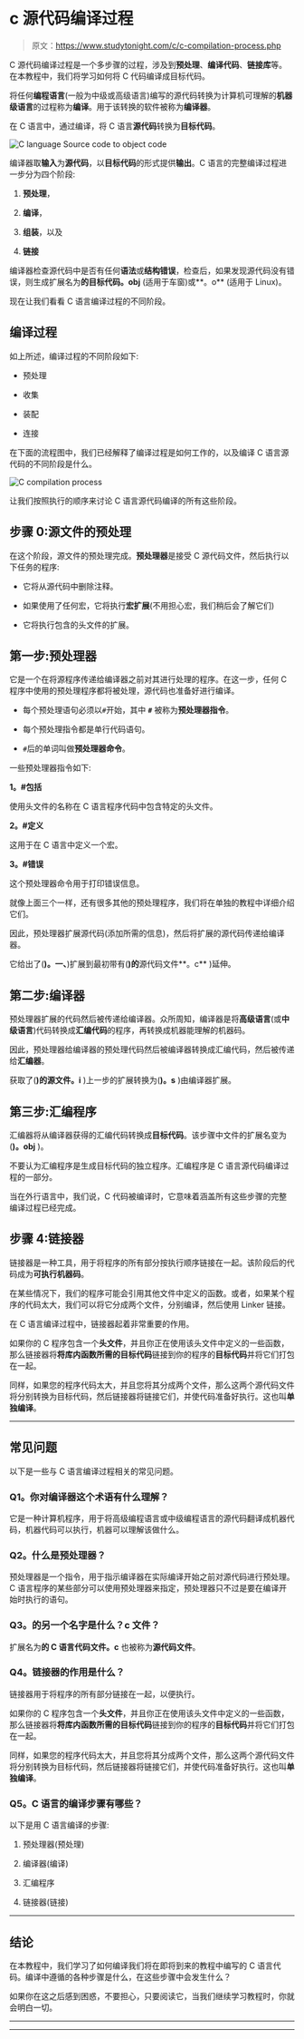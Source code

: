# c 源代码编译过程

> 原文：<https://www.studytonight.com/c/c-compilation-process.php>

C 源代码编译过程是一个多步骤的过程，涉及到**预处理**、**编译代码**、**链接库**等。在本教程中，我们将学习如何将 C 代码编译成目标代码。

将任何**编程语言**(一般为中级或高级语言)编写的源代码转换为计算机可理解的**机器级语言**的过程称为**编译**。用于该转换的软件被称为**编译器**。

在 C 语言中，通过编译，将 C 语言**源代码**转换为**目标代码**。

![C language Source code to object code](img/b57279aa5c99951796ea9d2803cbe874.png)

编译器取**输入**为**源代码**，以**目标代码**的形式提供**输出**。C 语言的完整编译过程进一步分为四个阶段:

1.  **预处理**，

2.  **编译**，

3.  **组装**，以及

4.  **链接**

编译器检查源代码中是否有任何**语法**或**结构错误**，检查后，如果发现源代码没有错误，则生成扩展名为**的目标代码。obj** (适用于车窗)或**。o** (适用于 Linux)。

现在让我们看看 C 语言编译过程的不同阶段。

## 编译过程

如上所述，编译过程的不同阶段如下:

*   预处理

*   收集

*   装配

*   连接

在下面的流程图中，我们已经解释了编译过程是如何工作的，以及编译 C 语言源代码的不同阶段是什么。

![C compilation process](img/0b6c93b04e42c8bccc0d84d003fd8989.png)

让我们按照执行的顺序来讨论 C 语言源代码编译的所有这些阶段。

## 步骤 0:源文件的预处理

在这个阶段，源文件的预处理完成。**预处理器**是接受 C 源代码文件，然后执行以下任务的程序:

*   它将从源代码中删除注释。

*   如果使用了任何宏，它将执行**宏扩展**(不用担心宏，我们稍后会了解它们)

*   它将执行包含的头文件的扩展。

## 第一步:预处理器

它是一个在将源程序传递给编译器之前对其进行处理的程序。在这一步，任何 C 程序中使用的预处理程序都将被处理，源代码也准备好进行编译。

*   每个预处理语句必须以`#`开始，其中 **`#`** 被称为**预处理器指令**。

*   每个预处理指令都是单行代码语句。

*   `#`后的单词叫做**预处理器命令**。

一些预处理器指令如下:

**1。#包括**

使用头文件的名称在 C 语言程序代码中包含特定的头文件。

**2。#定义**

这用于在 C 语言中定义一个宏。

**3。#错误**

这个预处理器命令用于打印错误信息。

就像上面三个一样，还有很多其他的预处理程序，我们将在单独的教程中详细介绍它们。

因此，预处理器扩展源代码(添加所需的信息)，然后将扩展的源代码传递给编译器。

它给出了(**)。一、**)扩展到最初带有(**)的**源代码文件**。c** )延伸。

## 第二步:编译器

预处理器扩展的代码然后被传递给编译器。众所周知，编译器是将**高级语言**(或**中级语言**)代码转换成**汇编代码**的程序，再转换成机器能理解的机器码。

因此，预处理器给编译器的预处理代码然后被编译器转换成汇编代码，然后被传递给**汇编器**。

获取了(**)的源文件。i** )上一步的扩展转换为(**)。s** )由编译器扩展。

## 第三步:汇编程序

汇编器将从编译器获得的汇编代码转换成**目标代码**。该步骤中文件的扩展名变为(**)。obj** )。

不要认为汇编程序是生成目标代码的独立程序。汇编程序是 C 语言源代码编译过程的一部分。

当在外行语言中，我们说，C 代码被编译时，它意味着涵盖所有这些步骤的完整编译过程已经完成。

## 步骤 4:链接器

链接器是一种工具，用于将程序的所有部分按执行顺序链接在一起。该阶段后的代码成为**可执行机器码**。

在某些情况下，我们的程序可能会引用其他文件中定义的函数。或者，如果某个程序的代码太大，我们可以将它分成两个文件，分别编译，然后使用 Linker 链接。

在 C 语言编译过程中，链接器起着非常重要的作用。

如果你的 C 程序包含一个**头文件**，并且你正在使用该头文件中定义的一些函数，那么链接器将**将库内函数所需的目标代码**链接到你的程序的**目标代码**并将它们打包在一起。

同样，如果您的程序代码太大，并且您将其分成两个文件，那么这两个源代码文件将分别转换为目标代码，然后链接器将链接它们，并使代码准备好执行。这也叫**单独编译**。

* * *

## 常见问题

以下是一些与 C 语言编译过程相关的常见问题。

### Q1。你对编译器这个术语有什么理解？

它是一种计算机程序，用于将高级编程语言或中级编程语言的源代码翻译成机器代码，机器代码可以执行，机器可以理解该做什么。

### Q2。什么是预处理器？

预处理器是一个指令，用于指示编译器在实际编译开始之前对源代码进行预处理。C 语言程序的某些部分可以使用预处理器来指定，预处理器只不过是要在编译开始时执行的语句。

### Q3。的另一个名字是什么？c 文件？

扩展名为**的 C 语言代码文件。c** 也被称为**源代码文件**。

### Q4。链接器的作用是什么？

链接器用于将程序的所有部分链接在一起，以便执行。

如果你的 C 程序包含一个**头文件**，并且你正在使用该头文件中定义的一些函数，那么链接器将**将库内函数所需的目标代码**链接到你的程序的**目标代码**并将它们打包在一起。

同样，如果您的程序代码太大，并且您将其分成两个文件，那么这两个源代码文件将分别转换为目标代码，然后链接器将链接它们，并使代码准备好执行。这也叫**单独编译**。

### Q5。C 语言的编译步骤有哪些？

以下是用 C 语言编译的步骤:

1.  预处理器(预处理)

2.  编译器(编译)

3.  汇编程序

4.  链接器(链接)

* * *

## 结论

在本教程中，我们学习了如何编译我们将在即将到来的教程中编写的 C 语言代码。编译中遵循的各种步骤是什么，在这些步骤中会发生什么？

如果你在这之后感到困惑，不要担心，只要阅读它，当我们继续学习教程时，你就会明白一切。

* * *

* * *
